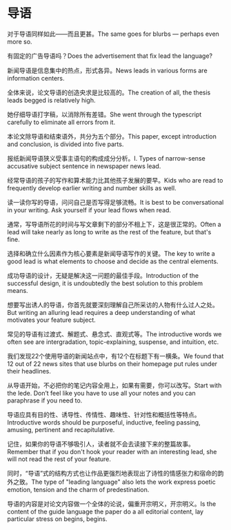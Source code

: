 # 导语

<p><span class="chinese">对于导语同样如此——而且更甚。</span><span class="english">The same goes for blurbs — perhaps even more so.</span></p>

<p><span class="chinese">有固定的广告导语吗？</span><span class="english">Does the advertisement that fix lead the language?</span></p>

<p><span class="chinese">新闻导语是信息集中的热点，形式各异。</span><span class="english">News leads in various forms are information centers.</span></p>

<p><span class="chinese">全体来说，论文导语的创造央求是比较高的。</span><span class="english">The creation of all, the thesis leads begged is relatively high.</span></p>

<p><span class="chinese">她仔细导语打字稿，以消除所有差错。</span><span class="english">She went through the typescript carefully to eliminate all errors from it.</span></p>

<p><span class="chinese">本论文除导语和结束语外，共分为五个部分。</span><span class="english">This paper, except introduction and conclusion, is divided into five parts.</span></p>

<p><span class="chinese">报纸新闻导语狭义受事主语句的构成成分分析。</span><span class="english">I. Types of narrow-sense accusative subject sentence in newspaper news lead.</span></p>

<p><span class="chinese">经常导语的孩子的写作和算术能力比其他孩子发展的要早。</span><span class="english">Kids who are read to frequently develop earlier writing and number skills as well.</span></p>

<p><span class="chinese">读一读你写的导语，问问自己是否写得足够流畅。</span><span class="english">It is best to be conversational in your writing. Ask yourself if your lead flows when read.</span></p>

<p><span class="chinese">通常，写导语所花的时间与写文章剩下的部分不相上下，这是很正常的。</span><span class="english">Often a lead will take nearly as long to write as the rest of the feature, but that's fine.</span></p>

<p><span class="chinese">选择和确立什么因素作为核心要素是新闻导语写作的关键。</span><span class="english">The key to write a good lead is what elements to choose and decide as the central elements.</span></p>

<p><span class="chinese">成功导语的设计，无疑是解决这一问题的最佳手段。</span><span class="english">Introduction of the successful design, it is undoubtedly the best solution to this problem means.</span></p>

<p><span class="chinese">想要写出诱人的导语，你首先就要深刻理解自己所采访的人物有什么过人之处。</span><span class="english">But writing an alluring lead requires a deep understanding of what motivates your feature subject.</span></p>

<p><span class="chinese">常见的导语有过渡式、解题式、悬念式、直观式等。</span><span class="english">The introductive words we often see are intergradation, topic-explaining, suspense, and intuition, etc.</span></p>

<p><span class="chinese">我们发现22个使用导语的新闻站点中，有12个在标题下有一横条。</span><span class="english">We found that 12 out of 22 news sites that use blurbs on their homepage put rules under their headlines.</span></p>

<p><span class="chinese">从导语开始，不必把你的笔记内容全用上，如果有需要，你可以改写。</span><span class="english">Start with the lede. Don’t feel like you have to use all your notes and you can paraphrase if you need to.</span></p>

<p><span class="chinese">导语应具有目的性、诱导性、传情性、趣味性、针对性和概括性等特点。</span><span class="english">Introductive words should be purposeful, inductive, feeling passing, amusing, pertinent and recapitulative.</span></p>

<p><span class="chinese">记住，如果你的导语不够吸引人，读者就不会去读接下来的整篇故事。</span><span class="english">Remember that if you don't hook your reader with an interesting lead, she will not read the rest of your feature.</span></p>

<p><span class="chinese">同时，“导语”式的结构方式也让作品更强烈地表现出了诗性的情感张力和宿命的韵外之致。</span><span class="english">The type of "leading language" also lets the work express poetic emotion, tension and the charm of predestination.</span></p>

<p><span class="chinese">导语的内容是对论文内容做一个全体的论说，偏重开宗明义，开宗明义。</span><span class="english">Is the content of the guide language the paper do a all editorial content, lay particular stress on begins, begins.</span></p>


